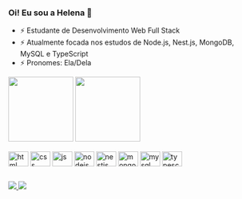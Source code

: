 ### Oi! Eu sou a Helena 🌟


- ⚡ Estudante de Desenvolvimento Web Full Stack
- ⚡ Atualmente focada nos estudos de Node.js, Nest.js, MongoDB, MySQL e TypeScript
- ⚡ Pronomes: Ela/Dela


<div><img height="130em" src="https://github-readme-stats.vercel.app/api?username=helena-machado&theme=midnight-purple&show_icons=true&count_private=true&hide=issues"/>
<img height="130em" src="https://github-readme-stats.vercel.app/api/top-langs/?username=helena-machado&layout=compact&theme=midnight-purple"/>
</div>



<br>



<div>
<img align="center" alt="html" height="30" width="40" src="https://cdn.jsdelivr.net/gh/devicons/devicon/icons/html5/html5-original.svg"/> 
<img align="center" alt="css" height="30" width="40" src="https://cdn.jsdelivr.net/gh/devicons/devicon/icons/css3/css3-original.svg"/> 
<img align="center" alt="js" height="30" width="40" src="https://cdn.jsdelivr.net/gh/devicons/devicon/icons/javascript/javascript-original.svg"/> 
<img align="center" alt="nodejs" height="30" width="40" src="https://cdn.jsdelivr.net/gh/devicons/devicon/icons/nodejs/nodejs-original.svg"/>

<img align="center" alt="nestjs" height="30" width="40" src="https://cdn.jsdelivr.net/gh/devicons/devicon/icons/nestjs/nestjs-plain.svg"/>

<img align="center" alt="mongodb" height="30" width="40" src="https://cdn.jsdelivr.net/gh/devicons/devicon/icons/mongodb/mongodb-original.svg"/>
<img align="center" alt="mysql" height="30" width="40" src="https://cdn.jsdelivr.net/gh/devicons/devicon/icons/mysql/mysql-original.svg"/>
<img align="center" alt="typescript" height="30" width="40" src="https://cdn.jsdelivr.net/gh/devicons/devicon/icons/typescript/typescript-original.svg"/>




</div>



##



<div>
<a href="https://www.linkedin.com/in/helenamachadop/"><img src="https://img.shields.io/badge/LinkedIn-0077B5?style=for-the-badge&logo=linkedin&logoColor=white" target="_blank"/>
  <a href="mailto:helena.machado.hm@gmail.com"><img src="https://img.shields.io/badge/Gmail-D14836?style=for-the-badge&logo=gmail&logoColor=white" target="_blank"/>
</div>
